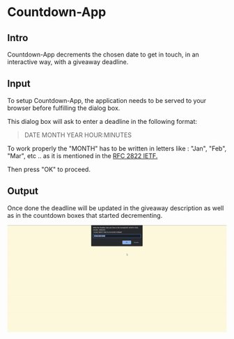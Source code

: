 # Countdown-App
## Intro
Countdown-App decrements the chosen date to get in touch, in an interactive way, with a giveaway deadline.

## Input
To setup Countdown-App, the application needs to be served to your browser before fulfilling the dialog box.

This dialog box will ask to enter a deadline in the following format:

> DATE MONTH YEAR HOUR:MINUTES

To work properly the "MONTH" has to be written in letters like : "Jan", "Feb", "Mar", etc .. as it is mentioned in the [RFC 2822 IETF.](https://datatracker.ietf.org/doc/html/rfc2822#page-14)

Then press "OK" to proceed.

## Output
Once done the deadline will be updated in the giveaway description as well as in the countdown boxes that started decrementing.

![countdown](/screenshots/countdown.gif)
